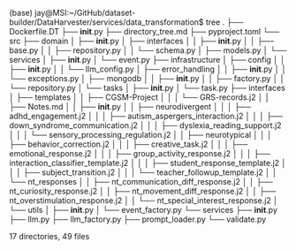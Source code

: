 (base) jay@MSI:~/GitHub/dataset-builder/DataHarvester/services/data_transformation$ tree
.
├── Dockerfile.DT
├── __init__.py
├── directory_tree.md
├── pyproject.toml
└── src
    ├── domain
    │   ├── __init__.py
    │   ├── interfaces
    │   │   ├── __init__.py
    │   │   ├── base.py
    │   │   ├── repository.py
    │   │   └── schema.py
    │   ├── models.py
    │   └── services
    │       ├── __init__.py
    │       └── event.py
    ├── infrastructure
    │   ├── config
    │   │   ├── __init__.py
    │   │   └── llm_config.py
    │   ├── error_handling
    │   │   ├── __init__.py
    │   │   └── exceptions.py
    │   ├── mongodb
    │   │   ├── __init__.py
    │   │   ├── factory.py
    │   │   └── repository.py
    │   └── tasks
    │       ├── __init__.py
    │       └── task.py
    ├── interfaces
    │   ├── templates
    │   │   ├── CGSM-Project
    │   │   │   └── GRS-records.j2
    │   │   ├── Notes.md
    │   │   ├── __init__.py
    │   │   ├── neurodivergent
    │   │   │   ├── adhd_engagement.j2
    │   │   │   ├── autism_aspergers_interaction.j2
    │   │   │   ├── down_syndrome_communication.j2
    │   │   │   ├── dyslexia_reading_support.j2
    │   │   │   └── sensory_processing_regulation.j2
    │   │   ├── neurotypical
    │   │   │   ├── behavior_correction.j2
    │   │   │   ├── creative_task.j2
    │   │   │   ├── emotional_response.j2
    │   │   │   ├── group_activity_response.j2
    │   │   │   ├── interaction_classifier_template.j2
    │   │   │   ├── student_response_template.j2
    │   │   │   ├── subject_transition.j2
    │   │   │   └── teacher_followup_template.j2
    │   │   └── nt_responses
    │   │       ├── nt_communication_diff_response.j2
    │   │       ├── nt_curiosity_response.j2
    │   │       ├── nt_movement_diff_response.j2
    │   │       ├── nt_overstimulation_response.j2
    │   │       └── nt_special_interest_response.j2
    │   └── utils
    │       ├── __init__.py
    │       └── event_factory.py
    └── services
        ├── __init__.py
        ├── llm.py
        ├── llm_factory.py
        ├── prompt_loader.py
        └── validate.py

17 directories, 49 files
